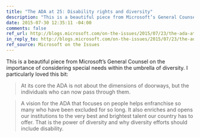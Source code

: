 ```yaml
---
title: "The ADA at 25: Disability rights and diversity"
description: "This is a beautiful piece from Microsoft’s General Counsel on the importance of considering special needs within the umbrella of diversity."
date: 2015-07-30 12:35:11 -04:00
comments: false
ref_url: http://blogs.microsoft.com/on-the-issues/2015/07/23/the-ada-at-25-disability-rights-and-diversity/
in_reply_to: http://blogs.microsoft.com/on-the-issues/2015/07/23/the-ada-at-25-disability-rights-and-diversity/
ref_source: Microsoft on the Issues
---
```


This is a beautiful piece from Microsoft’s General Counsel on the importance of considering special needs within the umbrella of diversity. I particularly loved this bit:

> At its core the ADA is not about the dimensions of doorways, but the individuals who can now pass through them.

> A vision for the ADA that focuses on people helps enfranchise so many who have been excluded for so long. It also enriches and opens our institutions to the very best and brightest talent our country has to offer. That is the power of diversity and why diversity efforts should include disability.